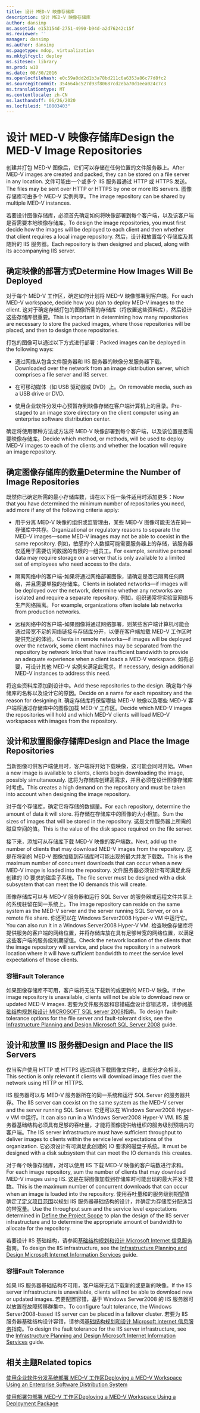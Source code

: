 ```yaml
---
title: 设计 MED-V 映像存储库
description: 设计 MED-V 映像存储库
author: dansimp
ms.assetid: e153154d-2751-4990-b94d-a2d76242c15f
ms.reviewer: ''
manager: dansimp
ms.author: dansimp
ms.pagetype: mdop, virtualization
ms.mktglfcycl: deploy
ms.sitesec: library
ms.prod: w10
ms.date: 08/30/2016
ms.openlocfilehash: e0c59a0dd2d1b3a78bd211c6a6353a86c77d8fc2
ms.sourcegitcommit: 354664bc527d93f80687cd2eba70d1eea024c7c3
ms.translationtype: MT
ms.contentlocale: zh-CN
ms.lasthandoff: 06/26/2020
ms.locfileid: "10803403"
---
```

# <span data-ttu-id="0eaee-103">设计 MED-V 映像存储库</span><span class="sxs-lookup"><span data-stu-id="0eaee-103">Design the MED-V Image Repositories</span></span>


<span data-ttu-id="0eaee-104">创建并打包 MED-V 图像后，它们可以存储在任何位置的文件服务器上。</span><span class="sxs-lookup"><span data-stu-id="0eaee-104">After MED-V images are created and packed, they can be stored on a file server in any location.</span></span> <span data-ttu-id="0eaee-105">文件可能由一个或多个 IIS 服务器通过 HTTP 或 HTTPS 发送。</span><span class="sxs-lookup"><span data-stu-id="0eaee-105">The files may be sent over HTTP or HTTPS by one or more IIS servers.</span></span> <span data-ttu-id="0eaee-106">图像存储库可由多个 MED-V 实例共享。</span><span class="sxs-lookup"><span data-stu-id="0eaee-106">The image repository can be shared by multiple MED-V instances.</span></span>

<span data-ttu-id="0eaee-107">若要设计图像存储库，必须首先确定如何将映像部署到每个客户端，以及该客户端是否需要本地映像存储库。</span><span class="sxs-lookup"><span data-stu-id="0eaee-107">To design the image repositories, you must first decide how the images will be deployed to each client and then whether that client requires a local image repository.</span></span> <span data-ttu-id="0eaee-108">然后，设计和放置每个存储库及其随附的 IIS 服务器。</span><span class="sxs-lookup"><span data-stu-id="0eaee-108">Each repository is then designed and placed, along with its accompanying IIS server.</span></span>

## <span data-ttu-id="0eaee-109">确定映像的部署方式</span><span class="sxs-lookup"><span data-stu-id="0eaee-109">Determine How Images Will Be Deployed</span></span>


<span data-ttu-id="0eaee-110">对于每个 MED-V 工作区，确定如何计划将 MED-V 映像部署到客户端。</span><span class="sxs-lookup"><span data-stu-id="0eaee-110">For each MED-V workspace, decide how you plan to deploy MED-V images to the client.</span></span> <span data-ttu-id="0eaee-111">这对于确定存储打包的图像所需的存储库（将放置这些资料库），然后设计这些存储库很重要。</span><span class="sxs-lookup"><span data-stu-id="0eaee-111">This is important in determining how many repositories are necessary to store the packed images, where those repositories will be placed, and then to design those repositories.</span></span>

<span data-ttu-id="0eaee-112">打包的图像可以通过以下方式进行部署：</span><span class="sxs-lookup"><span data-stu-id="0eaee-112">Packed images can be deployed in the following ways:</span></span>

-   <span data-ttu-id="0eaee-113">通过网络从包含文件服务器和 IIS 服务器的映像分发服务器下载。</span><span class="sxs-lookup"><span data-stu-id="0eaee-113">Downloaded over the network from an image distribution server, which comprises a file server and IIS server.</span></span>

-   <span data-ttu-id="0eaee-114">在可移动媒体（如 USB 驱动器或 DVD）上。</span><span class="sxs-lookup"><span data-stu-id="0eaee-114">On removable media, such as a USB drive or DVD.</span></span>

-   <span data-ttu-id="0eaee-115">使用企业软件分发中心预暂存到映像存储在客户端计算机上的目录。</span><span class="sxs-lookup"><span data-stu-id="0eaee-115">Pre-staged to an image store directory on the client computer using an enterprise software distribution center.</span></span>

<span data-ttu-id="0eaee-116">确定将使用哪种方法或方法将 MED-V 映像部署到每个客户端，以及该位置是否需要映像存储库。</span><span class="sxs-lookup"><span data-stu-id="0eaee-116">Decide which method, or methods, will be used to deploy MED-V images to each of the clients and whether the location will require an image repository.</span></span>

## <span data-ttu-id="0eaee-117">确定图像存储库的数量</span><span class="sxs-lookup"><span data-stu-id="0eaee-117">Determine the Number of Image Repositories</span></span>


<span data-ttu-id="0eaee-118">既然你已确定所需的最小存储库数，请在以下任一条件适用时添加更多：</span><span class="sxs-lookup"><span data-stu-id="0eaee-118">Now that you have determined the minimum number of repositories you need, add more if any of the following criteria apply:</span></span>

-   <span data-ttu-id="0eaee-119">用于分离 MED-V 映像的组织或监管理由，某些 MED-V 图像可能无法在同一存储库中共存。</span><span class="sxs-lookup"><span data-stu-id="0eaee-119">Organizational or regulatory reasons to separate the MED-V images—some MED-V images may not be able to coexist in the same repository.</span></span> <span data-ttu-id="0eaee-120">例如，敏感的个人数据可能需要服务器上的存储，该服务器仅适用于需要访问数据的有限的一组员工。</span><span class="sxs-lookup"><span data-stu-id="0eaee-120">For example, sensitive personal data may require storage on a server that is only available to a limited set of employees who need access to the data.</span></span>

-   <span data-ttu-id="0eaee-121">隔离网络中的客户端-如果将通过网络部署图像，请确定是否已隔离任何网络，并且需要单独的存储库。</span><span class="sxs-lookup"><span data-stu-id="0eaee-121">Clients in isolated networks—if images will be deployed over the network, determine whether any networks are isolated and require a separate repository.</span></span> <span data-ttu-id="0eaee-122">例如，组织通常将实验室网络与生产网络隔离。</span><span class="sxs-lookup"><span data-stu-id="0eaee-122">For example, organizations often isolate lab networks from production networks.</span></span>

-   <span data-ttu-id="0eaee-123">远程网络中的客户端-如果图像将通过网络部署，则某些客户端计算机可能会通过带宽不足的网络链接与存储库分开，以便在客户端加载 MED-V 工作区时提供充足的体验。</span><span class="sxs-lookup"><span data-stu-id="0eaee-123">Clients in remote networks—if images will be deployed over the network, some client machines may be separated from the repository by network links that have insufficient bandwidth to provide an adequate experience when a client loads a MED-V workspace.</span></span> <span data-ttu-id="0eaee-124">如有必要，可设计其他 MED-V 实例来满足此需求。</span><span class="sxs-lookup"><span data-stu-id="0eaee-124">If necessary, design additional MED-V instances to address this need.</span></span>

<span data-ttu-id="0eaee-125">将这些资料库添加到设计中。</span><span class="sxs-lookup"><span data-stu-id="0eaee-125">Add these repositories to the design.</span></span> <span data-ttu-id="0eaee-126">确定每个存储库的名称以及设计它的原因。</span><span class="sxs-lookup"><span data-stu-id="0eaee-126">Decide on a name for each repository and the reason for designing it.</span></span> <span data-ttu-id="0eaee-127">确定存储库将保留哪些 MED-V 映像以及哪些 MED-V 客户端将通过存储库中的图像加载 MED-V 工作区。</span><span class="sxs-lookup"><span data-stu-id="0eaee-127">Decide which MED-V images the repositories will hold and which MED-V clients will load MED-V workspaces with images from the repository.</span></span>

## <span data-ttu-id="0eaee-128">设计和放置图像存储库</span><span class="sxs-lookup"><span data-stu-id="0eaee-128">Design and Place the Image Repositories</span></span>


<span data-ttu-id="0eaee-129">当新图像可供客户端使用时，客户端将开始下载映像，这可能会同时开始。</span><span class="sxs-lookup"><span data-stu-id="0eaee-129">When a new image is available to clients, clients begin downloading the image, possibly simultaneously.</span></span> <span data-ttu-id="0eaee-130">这将为存储库创建高需求，并且必须在设计图像存储库时考虑。</span><span class="sxs-lookup"><span data-stu-id="0eaee-130">This creates a high demand on the repository and must be taken into account when designing the image repository.</span></span>

<span data-ttu-id="0eaee-131">对于每个存储库，确定它将存储的数据量。</span><span class="sxs-lookup"><span data-stu-id="0eaee-131">For each repository, determine the amount of data it will store.</span></span> <span data-ttu-id="0eaee-132">将存储在存储库中的图像的大小相加。</span><span class="sxs-lookup"><span data-stu-id="0eaee-132">Sum the sizes of images that will be stored in the repository.</span></span> <span data-ttu-id="0eaee-133">这是文件服务器上所需的磁盘空间的值。</span><span class="sxs-lookup"><span data-stu-id="0eaee-133">This is the value of the disk space required on the file server.</span></span>

<span data-ttu-id="0eaee-134">接下来，添加可从存储库下载 MED-V 映像的客户端数。</span><span class="sxs-lookup"><span data-stu-id="0eaee-134">Next, add up the number of clients that may download MED-V images from the repository.</span></span> <span data-ttu-id="0eaee-135">这是在将新的 MED-V 图像加载到存储库时可能出现的最大并发下载数。</span><span class="sxs-lookup"><span data-stu-id="0eaee-135">This is the maximum number of concurrent downloads that can occur when a new MED-V image is loaded into the repository.</span></span> <span data-ttu-id="0eaee-136">文件服务器必须设计有可满足此将创建的 IO 要求的磁盘子系统。</span><span class="sxs-lookup"><span data-stu-id="0eaee-136">The file server must be designed with a disk subsystem that can meet the IO demands this will create.</span></span>

<span data-ttu-id="0eaee-137">图像存储库可以与 MED-V 服务器和运行 SQL Server 的服务器或远程文件共享上的系统驻留在同一系统上。</span><span class="sxs-lookup"><span data-stu-id="0eaee-137">The image repository can reside on the same system as the MED-V server and the server running SQL Server, or on a remote file share.</span></span> <span data-ttu-id="0eaee-138">你还可以在 Windows Server2008 Hyper-v VM 中运行它。</span><span class="sxs-lookup"><span data-stu-id="0eaee-138">You can also run it in a Windows Server2008 Hyper-V VM.</span></span> <span data-ttu-id="0eaee-139">检查映像存储库将提供服务的客户端的网络位置，并将存储库放在具有足够带宽的网络位置，以满足这些客户端的服务级别期望值。</span><span class="sxs-lookup"><span data-stu-id="0eaee-139">Check the network location of the clients that the image repository will service, and place the repository in a network location where it will have sufficient bandwidth to meet the service level expectations of those clients.</span></span>

### <span data-ttu-id="0eaee-140">容错</span><span class="sxs-lookup"><span data-stu-id="0eaee-140">Fault Tolerance</span></span>

<span data-ttu-id="0eaee-141">如果图像存储库不可用，客户端将无法下载新的或更新的 MED-V 映像。</span><span class="sxs-lookup"><span data-stu-id="0eaee-141">If the image repository is unavailable, clients will not be able to download new or updated MED-V images.</span></span> <span data-ttu-id="0eaee-142">若要为文件服务器和容错磁盘设计容错选项，请参阅[基础结构规划和设计 MICROSOFT SQL server 2008](https://go.microsoft.com/fwlink/?LinkId=163302)指南。</span><span class="sxs-lookup"><span data-stu-id="0eaee-142">To design fault-tolerance options for the file server and fault-tolerant disks, see the [Infrastructure Planning and Design Microsoft SQL Server 2008](https://go.microsoft.com/fwlink/?LinkId=163302) guide.</span></span>

## <span data-ttu-id="0eaee-143">设计和放置 IIS 服务器</span><span class="sxs-lookup"><span data-stu-id="0eaee-143">Design and Place the IIS Servers</span></span>


<span data-ttu-id="0eaee-144">仅当客户使用 HTTP 或 HTTPS 通过网络下载图像文件时，此部分才会相关。</span><span class="sxs-lookup"><span data-stu-id="0eaee-144">This section is only relevant if clients will download image files over the network using HTTP or HTTPS.</span></span>

<span data-ttu-id="0eaee-145">IIS 服务器可以与 MED-V 服务器所在的同一系统和运行 SQL Server 的服务器共存。</span><span class="sxs-lookup"><span data-stu-id="0eaee-145">The IIS server can coexist on the same system as the MED-V server and the server running SQL Server.</span></span> <span data-ttu-id="0eaee-146">它还可以在 Windows Server2008 Hyper-v VM 中运行。</span><span class="sxs-lookup"><span data-stu-id="0eaee-146">It can also run in a Windows Server2008 Hyper-V VM.</span></span> <span data-ttu-id="0eaee-147">IIS 服务器基础结构必须具有足够的吞吐量，才能将图像提供给组织的服务级别预期内的客户端。</span><span class="sxs-lookup"><span data-stu-id="0eaee-147">The IIS server infrastructure must have sufficient throughput to deliver images to clients within the service level expectations of the organization.</span></span> <span data-ttu-id="0eaee-148">它必须设计有可满足此创建的 IO 要求的磁盘子系统。</span><span class="sxs-lookup"><span data-stu-id="0eaee-148">It must be designed with a disk subsystem that can meet the IO demands this creates.</span></span>

<span data-ttu-id="0eaee-149">对于每个映像存储库，对可以使用 IIS 下载 MED-V 映像的客户端数进行求和。</span><span class="sxs-lookup"><span data-stu-id="0eaee-149">For each image repository, sum the number of clients that may download MED-V images using IIS.</span></span> <span data-ttu-id="0eaee-150">这是在将图像加载到存储库时可能出现的最大并发下载数。</span><span class="sxs-lookup"><span data-stu-id="0eaee-150">This is the maximum number of concurrent downloads that can occur when an image is loaded into the repository.</span></span> <span data-ttu-id="0eaee-151">使用吞吐量和的服务级别期望值确定[了定义项目范围](define-the-project-scope.md)以规划 IIS 服务器基础结构的设计，并确定为存储库分配适当的带宽量。</span><span class="sxs-lookup"><span data-stu-id="0eaee-151">Use the throughput sum and the service level expectations determined in [Define the Project Scope](define-the-project-scope.md) to plan the design of the IIS server infrastructure and to determine the appropriate amount of bandwidth to allocate for the repository.</span></span>

<span data-ttu-id="0eaee-152">若要设计 IIS 基础结构，请参阅[基础结构规划和设计 Microsoft Internet 信息服务](https://go.microsoft.com/fwlink/?LinkId=160826)指南。</span><span class="sxs-lookup"><span data-stu-id="0eaee-152">To design the IIS infrastructure, see the [Infrastructure Planning and Design Microsoft Internet Information Services](https://go.microsoft.com/fwlink/?LinkId=160826) guide.</span></span>

### <span data-ttu-id="0eaee-153">容错</span><span class="sxs-lookup"><span data-stu-id="0eaee-153">Fault Tolerance</span></span>

<span data-ttu-id="0eaee-154">如果 IIS 服务器基础结构不可用，客户端将无法下载新的或更新的映像。</span><span class="sxs-lookup"><span data-stu-id="0eaee-154">If the IIS server infrastructure is unavailable, clients will not be able to download new or updated images.</span></span> <span data-ttu-id="0eaee-155">若要配置容错，基于 Windows Server2008 的 IIS 服务器可以放置在故障转移群集中。</span><span class="sxs-lookup"><span data-stu-id="0eaee-155">To configure fault tolerance, the Windows Server2008-based IIS server can be placed in a failover cluster.</span></span> <span data-ttu-id="0eaee-156">若要为 IIS 服务器基础结构设计容错，请参阅[基础结构规划和设计 Microsoft Internet 信息服务](https://go.microsoft.com/fwlink/?LinkId=160826)指南。</span><span class="sxs-lookup"><span data-stu-id="0eaee-156">To design the fault tolerance for the IIS server infrastructure, see the [Infrastructure Planning and Design Microsoft Internet Information Services](https://go.microsoft.com/fwlink/?LinkId=160826) guide.</span></span>

## <span data-ttu-id="0eaee-157">相关主题</span><span class="sxs-lookup"><span data-stu-id="0eaee-157">Related topics</span></span>


[<span data-ttu-id="0eaee-158">使用企业软件分发系统部署 MED-V 工作区</span><span class="sxs-lookup"><span data-stu-id="0eaee-158">Deploying a MED-V Workspace Using an Enterprise Software Distribution System</span></span>](deploying-a-med-v-workspace-using-an-enterprise-software-distribution-system.md)

[<span data-ttu-id="0eaee-159">使用部署包部署 MED-V 工作区</span><span class="sxs-lookup"><span data-stu-id="0eaee-159">Deploying a MED-V Workspace Using a Deployment Package</span></span>](deploying-a-med-v-workspace-using-a-deployment-package.md)

 

 





